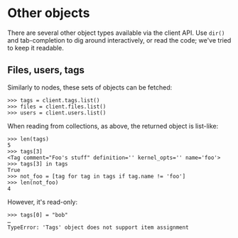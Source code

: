 # Other objects

There are several other object types available via the client API. Use
``dir()`` and tab-completion to dig around interactively, or read the
code; we've tried to keep it readable.


## Files, users, tags

Similarly to nodes, these sets of objects can be fetched:

```pycon
>>> tags = client.tags.list()
>>> files = client.files.list()
>>> users = client.users.list()
```

When reading from collections, as above, the returned object is
list-like:

```pycon
>>> len(tags)
5
>>> tags[3]
<Tag comment="Foo's stuff" definition='' kernel_opts='' name='foo'>
>>> tags[3] in tags
True
>>> not_foo = [tag for tag in tags if tag.name != 'foo']
>>> len(not_foo)
4
```

However, it's read-only:

```pycon
>>> tags[0] = "bob"
…
TypeError: 'Tags' object does not support item assignment
```
